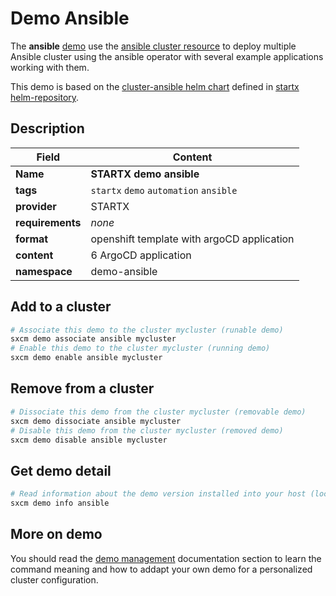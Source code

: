 # Demo Ansible

The **ansible** [demo](../../5-demos) use the [ansible cluster resource](../../resources/ansible) to deploy multiple Ansible cluster using the ansible operator with several example applications working with them.

This demo is based on the [cluster-ansible helm chart](https://helm-repository.readthedocs.io/en/latest/charts/cluster-ansible) defined in [startx helm-repository](https://helm-repository.readthedocs.io).

## Description

| Field            | Content                                    |
| ---------------- | ------------------------------------------ |
| **Name**         | **STARTX demo ansible**                    |
| **tags**         | `startx` `demo` `automation` `ansible`     |
| **provider**     | STARTX                                     |
| **requirements** | _none_                                     |
| **format**       | openshift template with argoCD application |
| **content**      | 6 ArgoCD application                       |
| **namespace**    | demo-ansible                               |

## Add to a cluster

```bash
# Associate this demo to the cluster mycluster (runable demo)
sxcm demo associate ansible mycluster
# Enable this demo to the cluster mycluster (running demo)
sxcm demo enable ansible mycluster
```

## Remove from a cluster

```bash
# Dissociate this demo from the cluster mycluster (removable demo)
sxcm demo dissociate ansible mycluster
# Disable this demo from the cluster mycluster (removed demo)
sxcm demo disable ansible mycluster
```

## Get demo detail

```bash
# Read information about the demo version installed into your host (local)
sxcm demo info ansible
```

## More on demo

You should read the [demo management](../../5-demos) documentation section to learn the command
meaning and how to addapt your own demo for a personalized cluster configuration.
